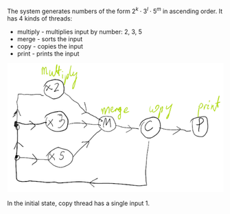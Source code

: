 The system generates numbers of the form $2^k \cdot 3^l \cdot 5^m$ in ascending order. It has 4 kinds of threads:
* multiply - multiplies input by number: 2, 3, 5
* merge - sorts the input
* copy - copies the input
* print - prints the input

![](img/diagram.png)

In the initial state, copy thread has a single input 1. 
